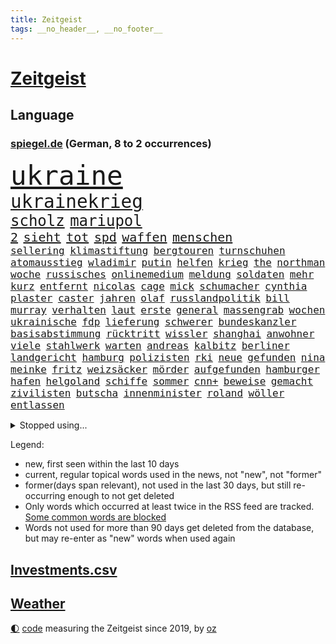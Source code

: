 ```yaml
---
title: Zeitgeist
tags: __no_header__, __no_footer__
---
```


# [Zeitgeist](https://oliz.io/zeitgeist/)

## Language

<h3><a href="https://www.spiegel.de" target="_blank">spiegel.de</a> (German, 8 to 2 occurrences)</h3>
<p style="font-family:monospace">
<span style="font-size:32pt"><a href="news_links.html#ukraine" class="current">ukraine</a></span>
<br>
<span style="font-size:22pt"><a href="news_links.html#ukrainekrieg" class="current">ukrainekrieg</a></span>
<br>
<span style="font-size:18pt"><a href="news_links.html#scholz" class="current">scholz</a></span>
<span style="font-size:18pt"><a href="news_links.html#mariupol" class="current">mariupol</a></span>
<br>
<span style="font-size:15pt"><a href="news_links.html#2" class="current">2</a></span>
<span style="font-size:15pt"><a href="news_links.html#sieht" class="current">sieht</a></span>
<span style="font-size:15pt"><a href="news_links.html#tot" class="current">tot</a></span>
<span style="font-size:15pt"><a href="news_links.html#spd" class="current">spd</a></span>
<span style="font-size:15pt"><a href="news_links.html#waffen" class="current">waffen</a></span>
<span style="font-size:15pt"><a href="news_links.html#menschen" class="current">menschen</a></span>
<br>
<span style="font-size:12pt"><a href="news_links.html#sellering" class="new">sellering</a></span>
<span style="font-size:12pt"><a href="news_links.html#klimastiftung" class="current">klimastiftung</a></span>
<span style="font-size:12pt"><a href="news_links.html#bergtouren" class="new">bergtouren</a></span>
<span style="font-size:12pt"><a href="news_links.html#turnschuhen" class="new">turnschuhen</a></span>
<span style="font-size:12pt"><a href="news_links.html#atomausstieg" class="current">atomausstieg</a></span>
<span style="font-size:12pt"><a href="news_links.html#wladimir" class="current">wladimir</a></span>
<span style="font-size:12pt"><a href="news_links.html#putin" class="current">putin</a></span>
<span style="font-size:12pt"><a href="news_links.html#helfen" class="current">helfen</a></span>
<span style="font-size:12pt"><a href="news_links.html#krieg" class="current">krieg</a></span>
<span style="font-size:12pt"><a href="news_links.html#the" class="current">the</a></span>
<span style="font-size:12pt"><a href="news_links.html#northman" class="new">northman</a></span>
<span style="font-size:12pt"><a href="news_links.html#woche" class="current">woche</a></span>
<span style="font-size:12pt"><a href="news_links.html#russisches" class="current">russisches</a></span>
<span style="font-size:12pt"><a href="news_links.html#onlinemedium" class="new">onlinemedium</a></span>
<span style="font-size:12pt"><a href="news_links.html#meldung" class="current">meldung</a></span>
<span style="font-size:12pt"><a href="news_links.html#soldaten" class="current">soldaten</a></span>
<span style="font-size:12pt"><a href="news_links.html#mehr" class="current">mehr</a></span>
<span style="font-size:12pt"><a href="news_links.html#kurz" class="current">kurz</a></span>
<span style="font-size:12pt"><a href="news_links.html#entfernt" class="current">entfernt</a></span>
<span style="font-size:12pt"><a href="news_links.html#nicolas" class="current">nicolas</a></span>
<span style="font-size:12pt"><a href="news_links.html#cage" class="new">cage</a></span>
<span style="font-size:12pt"><a href="news_links.html#mick" class="current">mick</a></span>
<span style="font-size:12pt"><a href="news_links.html#schumacher" class="current">schumacher</a></span>
<span style="font-size:12pt"><a href="news_links.html#cynthia" class="new">cynthia</a></span>
<span style="font-size:12pt"><a href="news_links.html#plaster" class="new">plaster</a></span>
<span style="font-size:12pt"><a href="news_links.html#caster" class="new">caster</a></span>
<span style="font-size:12pt"><a href="news_links.html#jahren" class="current">jahren</a></span>
<span style="font-size:12pt"><a href="news_links.html#olaf" class="current">olaf</a></span>
<span style="font-size:12pt"><a href="news_links.html#russlandpolitik" class="current">russlandpolitik</a></span>
<span style="font-size:12pt"><a href="news_links.html#bill" class="current">bill</a></span>
<span style="font-size:12pt"><a href="news_links.html#murray" class="current">murray</a></span>
<span style="font-size:12pt"><a href="news_links.html#verhalten" class="current">verhalten</a></span>
<span style="font-size:12pt"><a href="news_links.html#laut" class="current">laut</a></span>
<span style="font-size:12pt"><a href="news_links.html#erste" class="current">erste</a></span>
<span style="font-size:12pt"><a href="news_links.html#general" class="current">general</a></span>
<span style="font-size:12pt"><a href="news_links.html#massengrab" class="new">massengrab</a></span>
<span style="font-size:12pt"><a href="news_links.html#wochen" class="current">wochen</a></span>
<span style="font-size:12pt"><a href="news_links.html#ukrainische" class="current">ukrainische</a></span>
<span style="font-size:12pt"><a href="news_links.html#fdp" class="current">fdp</a></span>
<span style="font-size:12pt"><a href="news_links.html#lieferung" class="current">lieferung</a></span>
<span style="font-size:12pt"><a href="news_links.html#schwerer" class="current">schwerer</a></span>
<span style="font-size:12pt"><a href="news_links.html#bundeskanzler" class="current">bundeskanzler</a></span>
<span style="font-size:12pt"><a href="news_links.html#basisabstimmung" class="new">basisabstimmung</a></span>
<span style="font-size:12pt"><a href="news_links.html#rücktritt" class="current">rücktritt</a></span>
<span style="font-size:12pt"><a href="news_links.html#wissler" class="new">wissler</a></span>
<span style="font-size:12pt"><a href="news_links.html#shanghai" class="current">shanghai</a></span>
<span style="font-size:12pt"><a href="news_links.html#anwohner" class="current">anwohner</a></span>
<span style="font-size:12pt"><a href="news_links.html#viele" class="current">viele</a></span>
<span style="font-size:12pt"><a href="news_links.html#stahlwerk" class="new">stahlwerk</a></span>
<span style="font-size:12pt"><a href="news_links.html#warten" class="current">warten</a></span>
<span style="font-size:12pt"><a href="news_links.html#andreas" class="current">andreas</a></span>
<span style="font-size:12pt"><a href="news_links.html#kalbitz" class="new">kalbitz</a></span>
<span style="font-size:12pt"><a href="news_links.html#berliner" class="current">berliner</a></span>
<span style="font-size:12pt"><a href="news_links.html#landgericht" class="current">landgericht</a></span>
<span style="font-size:12pt"><a href="news_links.html#hamburg" class="current">hamburg</a></span>
<span style="font-size:12pt"><a href="news_links.html#polizisten" class="current">polizisten</a></span>
<span style="font-size:12pt"><a href="news_links.html#rki" class="current">rki</a></span>
<span style="font-size:12pt"><a href="news_links.html#neue" class="current">neue</a></span>
<span style="font-size:12pt"><a href="news_links.html#gefunden" class="current">gefunden</a></span>
<span style="font-size:12pt"><a href="news_links.html#nina" class="current">nina</a></span>
<span style="font-size:12pt"><a href="news_links.html#meinke" class="new">meinke</a></span>
<span style="font-size:12pt"><a href="news_links.html#fritz" class="current">fritz</a></span>
<span style="font-size:12pt"><a href="news_links.html#weizsäcker" class="new">weizsäcker</a></span>
<span style="font-size:12pt"><a href="news_links.html#mörder" class="current">mörder</a></span>
<span style="font-size:12pt"><a href="news_links.html#aufgefunden" class="current">aufgefunden</a></span>
<span style="font-size:12pt"><a href="news_links.html#hamburger" class="current">hamburger</a></span>
<span style="font-size:12pt"><a href="news_links.html#hafen" class="current">hafen</a></span>
<span style="font-size:12pt"><a href="news_links.html#helgoland" class="current">helgoland</a></span>
<span style="font-size:12pt"><a href="news_links.html#schiffe" class="current">schiffe</a></span>
<span style="font-size:12pt"><a href="news_links.html#sommer" class="current">sommer</a></span>
<span style="font-size:12pt"><a href="news_links.html#cnn+" class="new">cnn+</a></span>
<span style="font-size:12pt"><a href="news_links.html#beweise" class="current">beweise</a></span>
<span style="font-size:12pt"><a href="news_links.html#gemacht" class="current">gemacht</a></span>
<span style="font-size:12pt"><a href="news_links.html#zivilisten" class="current">zivilisten</a></span>
<span style="font-size:12pt"><a href="news_links.html#butscha" class="current">butscha</a></span>
<span style="font-size:12pt"><a href="news_links.html#innenminister" class="current">innenminister</a></span>
<span style="font-size:12pt"><a href="news_links.html#roland" class="new">roland</a></span>
<span style="font-size:12pt"><a href="news_links.html#wöller" class="new">wöller</a></span>
<span style="font-size:12pt"><a href="news_links.html#entlassen" class="current">entlassen</a></span>
</p>
<details>
<summary>Stopped using...</summary>
<p class="former" style="font-size:12pt">
alexej(547) dauerhaft(547) eröffnet(547) flugzeug(547) flüge(547) fort(547) locker(547) nawalny(547) verschiedene(547) ankunft(546) brief(546) bundestags(546) kauft(546) myanmar(546) krankenhäusern(545) reiner(545) österreichischen(545) amsterdam(544) ausbruch(544) bildung(544) forderungen(544) niveau(544) weitergehen(544) beteiligten(543) bundesweit(543) digitalisierung(543) getan(543) kapitol(543) nachfolger(543) psg(543) telekom(543) tötet(543) unmöglich(543) untersuchungen(543) wartet(543) öfter(543) argumente(542) dietmar(542) diskriminierung(542) einsatzkräfte(542) guter(542) interesse(542) jüdische(542) leon(542) londoner(542) präsentiert(542) schüsse(542) sex(542) welchem(542) xi(542) zentrum(542) zugang(542) 42(541) allianz(541) berichterstattung(541) berühmt(541) google(541) schwarzer(541) termin(541) unabhängigkeit(541) usamerikaner(541) verklagt(541) braun(540) coronaimpfstoffe(540) digitale(540) diskussion(540) grünheide(540) hass(540) häufen(540) müssten(540) signal(540) veranstaltung(540) aufgehoben(539) beobachten(539) dementiert(539) ermitteln(539) hacker(539) kita(539) nahen(539) treffer(539) wales(539) wechseln(539) zurzeit(539) ärgert(539) anleger(538) ausbreitung(538) dienst(538) eingeschränkt(538) george(538) höheren(538) löhne(538) medikamente(538) patienten(538) sarscov2(538) umstritten(538) angeklagte(537) behandlung(537) bewährung(537) depressionen(537) leitet(537) merkels(537) metern(537) mitarbeitern(537) ton(537) unterschiedlich(537) wirecard(537) zoo(537) bereiten(536) enger(536) entdecken(536) erteilt(536) folgte(536) länge(536) via(536) weiße(536) auskommen(535) freilassung(535) gesprengt(535) philipp(535) verteilung(535) ausgleich(534) bestimmt(534) dominiert(534) eishockey(534) entscheidend(534) erschweren(534) florian(534) geheimnis(534) heil(534) hieß(534) kommission(534) steigender(534) streng(534) ägypten(534) gesprächen(533) offiziellen(533) überlegen(533) beleidigung(532) deutlicher(532) freie(532) mitteln(532) rutschen(532) virologen(532) zverev(532) durfte(531) erkrankung(530) haftstrafen(530) investitionen(530) lernt(530) handelt(529) unterzahl(529) aufgetreten(528) green(528) oppositionelle(528) zimmer(528) coronatests(527) mangel(527) tür(527) verteidigen(527) aufbauen(526) aufstellen(526) auftritte(526) erschienen(526) filmen(526) herr(526) game(525) gekauft(525) gemeinsame(525) italienischen(525) jahrestag(525) verfassung(525) 11(524) berater(524) iphone(524) schriftsteller(524) echten(523) kehrte(523) kindes(523) motor(522) betrifft(521) defensive(521) erzielte(521) geprägt(521) herz(520) bestmarke(519) aufhalten(518) sergio(518) verwaltungsgericht(518) erdbeben(517) abgewiesen(516) moderatorin(516) bartsch(514) einig(514) text(514) panik(513) apps(512) bundes(512) bundeswehrsoldaten(512) flagge(512) präsidentenwahl(512) telegram(512) ämter(512) verträge(511) aufgaben(510) kassieren(510) kontakt(510) teilt(510) telefonat(509) vermeintlich(509) apples(508) gastronomie(508) mitarbeiterin(508) nirgendwo(508) training(508) erforscht(504) erfolgreichen(498) mittelpunkt(496) guatemala(495) laufbahn(495) tanzen(495) youtuber(495) entspannt(494) schmerz(494) gesundheitliche(493) sprit(493) startup(493) weitreichende(493) inseln(491) normalerweise(491) absurd(489) inhaftierten(488) flog(483) klarheit(483) drohne(482) psychischen(482) ungewöhnlichen(481) cdu/csu(480) renommierten(480) sammeln(480) aggressiv(474) aufheben(468) einfache(467) explodiert(464) arzneimittelbehörde(457) heidelberg(455) londons(454) enthält(449) pokal(422) schiebt(421) nachbarland(420) unwahrscheinlich(419) 18jähriger(415) v(413) stromnetz(412) kannte(406) militärjunta(405) medaille(402) carlos(400) universitäten(386) angefahren(379) lahm(374) belgische(366) reisenden(365) 2001(364) käse(354) zwischenfall(348) crystal(329) japanischen(329) oldenburg(329) abgefeuert(328) notwendigen(327) waldbrände(317) 800(315) jonathan(313) meilenstein(312) erholen(310) gezählt(310) notenbank(308) parlamentswahlen(306) einwanderer(303) eröffnung(291) fotografen(290) stehe(290) hit(288) formiert(287) leichten(287) raste(287) volk(287) bauern(285) regenfälle(285) stundenlang(285) terroranschlag(284) verdi(283) ewigkeit(281) delta(280) inflationsrate(280) abgerufen(278) staatschefs(278) befassen(276) aufmerksam(275) sichere(275) friedensnobelpreisträger(274) erlag(272) absolviert(271) vierter(267) warnungen(267) bekennt(266) mächtigen(264) ausgerückt(263) festgehalten(262) stilkritik(262) dauerte(259) zugestimmt(258) sicherer(256) emiraten(253) führten(253) waldbrand(253) oberbayern(252) ausgefallen(250) erfolglos(250) jagen(250) lieferengpässen(249) wellen(249) winde(249) nrwministerpräsident(246) anschluss(244) schutzmaßnahmen(244) halfen(242) inszenieren(242) norddeutschland(239) besitzen(238) jinping(238) entthront(237) ministerpräsidentenkonferenz(237) mainzer(236) entzieht(235) überwältigt(233) coronapause(231) dirk(230) gemischt(228) gerissen(228) niklas(228) war's(228) längste(226) einigkeit(223) experimente(220) büchern(217) moderner(217) leib(214) momente(213) kanadische(212) müttern(211) unterschiedlicher(211) überraschende(211) zorn(209) uskonzern(208) partien(207) gefiel(206) staatsanwalt(206) zuschuss(206) investiert(204) preiserhöhungen(203) reisten(203) gysi(202) meldeten(202) rolling(202) stones(202) gefälschten(200) sportwagen(200) dringen(198) geständnis(197) hoffmann(197) werner(197) farce(196) oppositionspolitiker(196) messe(195) nackt(195) stillstand(195) parken(194) beigetragen(193) stach(193) absicht(191) jüdischen(191) arten(190) coronaausbrüche(190) pflegekraft(190) evergrande(189) strategien(189) ajax(188) bundestagsdebatte(188) zürich(188) bildet(187) floyd(187) menschliche(187) feministin(186) limburg(186) prosieben(186) schränkt(186) vorfeld(186) befragt(185) einigt(185) konflikts(185) militärmanöver(185) empfing(184) geheim(184) auszubildende(183) belangt(182) bekräftigt(181) eingefangen(181) realen(181) beschlagnahmen(179) ukrainekonflikt(179) kapitänin(178) kosteten(177) klischees(176) ham(175) ruhestand(175) ole(173) sozialer(173) gaspreise(171) globales(171) grundlegende(171) kombination(170) alarmieren(169) emir(168) teller(168) trapp(168) mächtig(167) taiwans(167) knappheit(166) messenger(165) einander(164) ema(164) faul(163) gaspreisen(163) langfristige(163) prestigeprojekt(163) signale(163) einschüchtern(162) auszahlt(161) bewerten(161) kultusministerinnen(161) lädt(161) gefährt(160) övp(160) studenten(159) weitgehende(159) belohnung(158) bundesligist(158) kameraden(158) magazin(158) ostdeutschland(158) polnischer(158) cannabislegalisierung(157) exkanzler(156) dritter(155) aufpassen(154) inklusive(154) masked(154) penny(154) rangnick(154) schuldenbremse(154) twitterte(154) police(153) härte(152) versteigern(152) überlastung(152) gesprächsrunde(151) atomenergie(150) gutachter(150) simple(149) zugeständnisse(149) chip(148) reichten(148) füllkrug(147) meldungen(147) verschärften(147) zulieferer(147) deniz(146) kuss(146) yücel(146) tornados(145) filmt(143) komplikationen(143) matteo(143) unterhändler(143) dankbarkeit(142) netflixserie(142) tödlichem(142) marschiert(141) soziales(141) jameswebbweltraumteleskop(140) superreiche(140) wikileaks(140) arbeitskampf(139) coronaisolation(138) gerne(138) schusswaffen(138) steuereinnahmen(138) vatikan(138) blauen(137) lieferzeiten(137) zwölfjährige(137) bescheid(136) hetze(136) marode(136) nelson(136) reine(136) woanders(136) impfpass(135) längeren(135) einkaufen(134) saisonniederlage(134) durchseuchung(133) atomkraftwerke(132) äthiopische(132) globaler(130) gesteckt(129) modellen(129) coronachaos(128) spiegelgespräch(128) weltbesten(128) historischer(127) wachstumsprognose(127) zwischenbilanz(127) arbeitswelt(126) homeofficepflicht(126) aktivistinnen(125) coronakurs(125) gelb(125) versicherten(123) watson(123) fpö(122) seltene(122) bundesligageschichte(121) geboostert(121) paradies(121) phänomen(121) radcliffe(121) johnsons(120) kalb(120) erliegt(119) keeper(119) kommissar(119) pfosten(119) tatmotiv(119) tatwaffe(119) schütze(118) verschollen(118) british(117) einstufen(117) positiver(117) manila(116) nagel(116) schlussphase(116) verschiedenen(116) werkbank(115) ausliefern(114) frieren(114) kanal(114) marius(114) sotheby's(114) arbeitsminister(113) kinderbetreuung(113) biathlon(112) femizide(112) hausarbeit(112) magnus(112) atomdeal(111) chatnachrichten(111) güler(111) holland(111) serap(111) zwölfjährigen(111) felder(110) landeten(110) kurdische(109) magen(109) landeshauptstadt(108) altkanzler(107) fluglinien(107) 65jähriger(106) aufrüsten(106) personalien(106) rihanna(106) stolpern(106) frist(105) syrischer(105) buchung(104) verfassungsschützer(104) vollzogen(104) beanstandet(103) juan(103) nachhaltige(103) sandra(103) neunzigerjahren(102) schulleiter(102) zeitweilig(102) beschränken(101) missbrauchsskandals(101) thailändischen(101) untermauern(100) nadal(99) schied(98) showdown(98) meisterwerk(97) südkoreanische(96) überlebenskampf(96) überwachen(96) bafög(95) bat(95) cool(95) eurojackpot(94) expertenrat(94) heikel(94) highlight(94) kern(94) rechtsstaat(94) öffnete(94) begegnen(93) coronaprotesten(93) herben(93) p(93) auszahlen(92) geschlossene(92) hinzu(92) kehrtwende(92) stabilität(92) wolf(92) mittelfeld(91) nutzlos(91) zerbrechen(91) kitas(90) medienunternehmer(90) nbaklub(90) neujahr(90) parat(90) sanitäter(90) auszustellen(89) exomars(89) kannten(89) klärt(89) anzugreifen(88) audi(88) aufwendig(88) erfolgte(88) farben(88) sicherheitsgarantien(88) 140(87) abtransport(87) geschlecht(87) 5g(86) bergh(86) beschäftigen(86) matthes(86) videobilder(86) altersgrenze(85) erklingen(85) lebensmittelpreisen(85) netze(85) unerreichbar(85) russophobie(84) skulptur(84) vorwoche(84) zeitraum(84) zweitbeste(84) überdenken(84) beschleunigen(83) céline(83) unbemannter(83) ablegen(82) ausgeschieden(82) ballistischen(82) berichteten(82) carola(82) erweitert(82) krachten(82) lasche(82) nutztiere(82) rackete(82) trockenheit(82) waldbränden(82) abduljabbar(81) innenraum(81) kareem(81) modellrechnungen(81) verlangte(81) vorm(81) 30jähriger(80) altern(80) desto(80) dom(80) kunstmarkt(79) produktionskosten(79) transfer(79) discounters(78) banditen(77) evergrandeaktien(77) großeinsatz(77) 1973(76) bekräftigen(76) euch(76) humanitären(76) konfliktregion(76) stephan(76) nachhilfe(75) aviv(74) eingeschlagen(74) fertigung(74) gesundheitsamts(74) himmelfahrtskommando(74) rauchwolken(74) gefangenenlager(73) kartellamt(73) klagten(73) leihmutterschaft(73) parteiausschluss(73) tätowieren(73) umkämpfte(73) akuter(72) ankam(72) ausgegangen(72) besonnen(72) bevölkerungsgruppen(72) enttäuschend(72) ffp2maskenpflicht(72) gejagt(72) gesundheitsamt(72) handelsabkommen(72) krefelder(72) königshaus(72) usverteidigungsminister(72) verschwindet(72) verwehren(72) albert(71) beitragen(71) dallas(71) giglio(71) gräber(71) mavericks(71) überzahl(71) auswärts(70) café(70) dieselpreise(70) einstufung(70) exportstopp(70) flugausfälle(70) geklagt(70) großfeuer(70) putinkritiker(70) treffers(70) mobilfunkanbieter(69) nachgeholt(69) sondergenehmigung(69) überwachungskameras(69) angebunden(68) forster(68) großstädte(68) lernte(68) tiktokstars(68) aushandeln(67) jarosław(67) legislaturperiode(67) pommes(67) sektoren(67) doms(66) häftlingen(66) hässlich(66) report(66) turkmenistan(66) weint(66) anrufer(65) elektronisch(65) gesundheitsämtern(65) haushalten(65) höhen(65) putingegner(65) straflager(65) zapfsäule(65) 57jährigen(64) angebracht(64) cowboys(64) effektiv(64) genetisch(64) italiener(64) meth(64) mordopfer(64) sonderverwaltungszone(64) verheißt(64) abgestürzte(63) paars(63) rüstung(63) versorgern(63) überlässt(63) abzuwenden(62) betrachtete(62) einstand(62) erhöhter(62) gespaltene(62) millionenmetropole(62) schüttelt(62) ausgestrahlt(61) sánchez(61) tahiti(61) viktoria(61) gewaschen(60) lawrow(60) tsunamiwarnung(60) dominierten(59) einmarsches(59) laufe(59) stabilisieren(59) tomaten(59) wohlstand(59) zitierte(59) 1972(58) erik(58) laien(58) lesser(58) physiker(58) positiven(58) stuttgarter(58) weltgrößte(58) überraschungen(58) ernteausfälle(57) korallenriff(57) kosmonauten(57) nahelegt(57) airports(56) fehlverhalten(56) arnold(55) bitterkeit(55) bundespräsidialamt(55) dahinterstecken(55) geballte(55) häufigste(55) kompletten(55) schwarzenegger(55) steuerte(55) brent(54) direkter(54) erblast(54) marschflugkörper(54) schalte(54) vereinigte(54) versteckspiel(54) dgbchef(53) drehort(53) paprika(53) truppenaufmarsch(53) uboote(53) verpflichtendes(53) zucker(53) amtsarzt(52) anträgen(52) berüchtigte(52) nadals(52) schreckmoment(52) billiganbieter(51) darmbakterien(51) militärstützpunkt(51) negativtrend(51) ordnet(51) touristin(51) vanessa(51) verzeichnen(51) 58jähriger(50) 63(50) abseits(50) akku(50) architektin(50) führungstor(50) okay(50) sympathie(50) anziehen(49) barrier(49) bejubelt(49) gefechten(49) great(49) reef(49) verwundete(49) verwüstet(49) mosambik(48) nützt(48) peace(48) pontifex(48) vergab(48) bewerfen(47) latte(47) untersuchungsbericht(47) uspolizisten(47) vorgedrungen(47) zumal(47) coronatodesfälle(46) fähigkeiten(46) polizistin(46) schröders(46) sowohl(46) berufsleben(45) büdenbender(45) oppositionellen(45) realitystar(45) sicherheitsleute(45) eingezogen(44) einsam(44) franks(44) heizkostenzuschuss(44) hungrig(44) kuh(44) müllerwesternhagen(44) rovers(44) verräter(44) würgegriff(44) alabaliradovan(43) gastronom(43) integrationsbeauftragte(43) integrationsbeauftragten(43) reem(43) vögel(43) gestrandet(42) therapie(42) ablauf(41) akt(41) anstehenden(41) berufsbildung(41) bundesinstitut(41) fakevideo(41) kellern(41) lkwfahrern(41) zurückkommt(41) bräuchte(40) dreijährige(40) flüchteten(40) lebende(40) verbrauch(40) jüdinnen(39) kurdischen(39) travis(39) vergleichen(39) we(39) zyklon(39) bewusstlose(38) eilantrag(38) götz(38) hausdurchsuchung(38) kairo(38) minneapolis(38) motiviert(38) videoschalte(38) wilhelmshaven(38) ausrichter(37) fragwürdigen(37) freundschaft(37) rings(37) vereine(37) beispiellosen(36) buchmesse(36) gründlich(36) overmars(36) werfer(36) abschrecken(35) autoverkehr(35) bombenangriffs(35) clip(35) eintrag(35) nbageschichte(35) scorer(35) sicherheitsberater(35) vermuteten(35) widmete(35) wochenbeginn(35) bürokratie(34) leichtigkeit(34) öffnung(34) aufrechterhalten(33) gesteigert(33) schwarzwald(33) unerwartete(33) odyssee(32) privatzoo(32) steuersenkungen(32) victoria(32) vorsichtig(32) windhorst(32) zurückgewiesen(32) arbeitsbelastung(31) belohnt(31) erliegen(31) luftraum(31) menschliches(31) misslungen(31) rechtsweg(31) trollen(31) aufsichtsbehörde(30) drohten(30) kriegsalltag(30) stillgelegt(30) daneben(29) fremden(29) hergestellt(29) intellektuellen(29) kreuzt(29) regelmäßige(29) sanktioniert(29) statue(29) tagesordnung(29) arbeitszeit(28) beschwören(28) bevorsteht(28) bezahlung(28) bildungsnewsletter(28) einzigartig(28) flugkörper(28) hall(28) händlern(28) kremlkritiker(28) laschen(28) prorussisch(28) verschleierung(28) 170(27) bakterien(27) cleveland(27) erhob(27) exodus(27) patriarchat(27) begeben(26) koffer(26) sang(26) stoff(26) tarifverhandlungen(26) verzückte(26) gesuchter(25) krisenzeiten(25) strafrechtlicher(25) abrupten(24) annefrankbuch(24) bahnt(24) boom(24) geschüttelt(24) henrik(24) königreichs(24) pendlerpauschale(24) unsicher(24) wettern(24) zunehmen(24) zuteil(24) zähen(24) schutzbunker(23) täuschen(23) anpassung(22) durchaus(22) fiskus(22) flicks(22) prorussische(22) regierungstruppen(22) schlussfeier(22) schwächere(22) senkung(22) sputnik(22) teslawerk(22) unbürokratisch(22) ölpreis(22) 1600(21) schmerzen(21) spiegeltexte(21) week(21) ausgerichtet(20) einsatzfähig(20) expansion(20) fernost(20) gefangenschaft(20) hilfsgüter(20) sicherheitspolitik(20) ursprung(20) acapulco(19) brutaler(19) formulierte(19) genuss(19) mädchens(19) tennisolympiasieger(19) finanzsanktionen(18) geldautomaten(18) kremlchefs(18) verschluckt(18) abholen(17) britin(17) freundschaften(17) ostukrainischen(17) zuschauenden(17) terrorisiert(16) vorübergehenden(16) applaus(15) futter(15) katastrophale(15) kriegswoche(15) schlechtesten(15) besitzern(14) brutalität(14) ehrenbürgerschaft(14) grandseigneur(14) graue(14) kriegsflüchtlinge(14) metropolitan(14) sicherheitspolitische(14) spdlinke(14) umfangreiche(14) warnstreiks(14) artillerie(13) bundle(13) flugverbotszone(13) lektionen(13) ramsan(13) rettungshubschrauber(13) schwieg(13) spezialeinheiten(13) tschetschenische(13) bestehenden(12) emil(12) fußballklubs(12) geburtsklinik(12) gesellschaftsjahr(12) großvater(12) hauses(12) paralympics(12) ratingagenturen(12) saporischschja(12) scheinheiligkeit(12) wehrpflicht(12) altkanzlers(11) jünger(11) ordnern(11) regenwald(11) schmerzt(11)
</p>
</details>
<p>Legend:
<ul>
<li><span class="new">new</span>, first seen within the last 10 days</li>
<li><span class="current">current</span>, regular topical words used in the news, not "new", not "former"</li>
<li><span class="former">former(days span relevant)</span>, not used in the last 30 days, but still re-occurring enough to not get deleted</li>
<li>Only words which occurred at least twice in the RSS feed are tracked. <a href="language/filters.py">Some common words are blocked</a></li>
<li>Words not used for more than 90 days get deleted from the database, but may re-enter as "new" words when used again</li>
</ul>
</p>

## [Investments](investments.html)[.csv](investments.csv)

## [Weather](weather.html)

<footer>
<a href="javascript:toggleTheme()" class="nav">🌓</a>
<a href="https://github.com/ooz/zeitgeist">code</a> measuring the Zeitgeist since 2019, by <a href="https://oliz.io">oz</a>
</footer>
